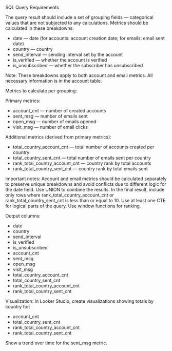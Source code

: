 SQL Query Requirements

The query result should include a set of grouping fields — categorical values that are not subjected to any calculations.
Metrics should be calculated in these breakdowns:
- date — date (for accounts: account creation date; for emails: email sent date)
- country — country
- send_interval — sending interval set by the account
- is_verified — whether the account is verified
- is_unsubscribed — whether the subscriber has unsubscribed


Note: These breakdowns apply to both account and email metrics. All necessary information is in the account table.

Metrics to calculate per grouping:

Primary metrics:
- account_cnt — number of created accounts
- sent_msg — number of emails sent
- open_msg — number of emails opened
- visit_msg — number of email clicks

Additional metrics (derived from primary metrics):
- total_country_account_cnt — total number of accounts created per country
- total_country_sent_cnt — total number of emails sent per country
- rank_total_country_account_cnt — country rank by total accounts
- rank_total_country_sent_cnt — country rank by total emails sent

  
Important notes:
Account and email metrics should be calculated separately to preserve unique breakdowns and avoid conflicts due to different logic for the date field. Use UNION to combine the results.
In the final result, include only rows where rank_total_country_account_cnt or rank_total_country_sent_cnt is less than or equal to 10.
Use at least one CTE for logical parts of the query.
Use window functions for ranking.

Output columns:
- date
- country
- send_interval
- is_verified
- is_unsubscribed
- account_cnt
- sent_msg
- open_msg
- visit_msg
- total_country_account_cnt
- total_country_sent_cnt
- rank_total_country_account_cnt
- rank_total_country_sent_cnt

  
Visualization:
In Looker Studio, create visualizations showing totals by country for:
- account_cnt
- total_country_sent_cnt
- rank_total_country_account_cnt
- rank_total_country_sent_cnt

Show a trend over time for the sent_msg metric.
